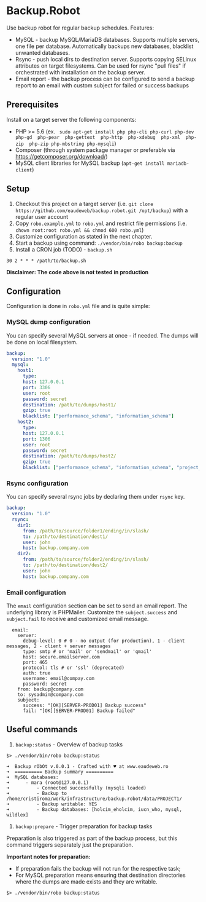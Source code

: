 # Backup.Robot

Use backup robot for regular backup schedules. Features:

- MySQL - backup MySQL/MariaDB databases. Supports multiple servers, one file per database. Automatically backups new databases, blacklist unwanted databases.
- Rsync - push local dirs to destination server. Supports copying SELinux attributes on target filesystems. Can be used for rsync "pull files" if orchestrated with installation on the backup server.
- Email report - the backup process can be configured to send a backup report to an email with custom subject for failed or success backups

## Prerequisites

Install on a target server the following components:

- PHP >= 5.6 (ex. ` sudo apt-get install php php-cli php-curl php-dev php-gd  php-pear  php-gettext  php-http  php-xdebug  php-xml  php-zip  php-zip php-mbstring php-mysqli`)
- Composer (through system package manager or preferable via https://getcomposer.org/download/)
- MySQL client libraries for MySQL backup (`apt-get install mariadb-client`)

## Setup

1. Checkout this project on a target server (i.e. `git clone https://github.com/eaudeweb/backup.robot.git /opt/backup`) with a regular user account
2. Copy `robo.example.yml` to `robo.yml` and restrict file permissions (i.e. `chown root:root robo.yml && chmod 600 robo.yml`)
3. Customize configuration as stated in the next chapter.
4. Start a backup using command: `./vendor/bin/robo backup:backup`
5. Install a CRON job (TODO) - `backup.sh`

```
30 2 * * * /path/to/backup.sh
```

**Disclaimer: The code above is not tested in production**

## Configuration

Configuration is done in `robo.yml` file and is quite simple:

### MySQL dump configuration

You can specify several MySQL servers at once - if needed. The dumps will be done on local filesystem.

```yml
backup:
  version: "1.0"
  mysql:
    host1:
      type:
      host: 127.0.0.1
      port: 3306
      user: root
      password: secret
      destination: /path/to/dumps/host1/
      gzip: true
      blacklist: ["performance_schema", "information_schema"]
    host2:
      type:
      host: 127.0.0.1
      port: 1306
      user: root
      password: secret
      destination: /path/to/dumps/host2/
      gzip: true
      blacklist: ["performance_schema", "information_schema", "project_test"]
```

### Rsync configuration

You can specify several rsync jobs by declaring them under `rsync` key.

```yml
backup:
  version: "1.0"
  rsync:
    dir1:
      from: /path/to/source/folder1/ending/in/slash/
      to: /path/to/destination/dest1/
      user: john
      host: backup.company.com
    dir2:
      from: /path/to/source/folder2/ending/in/slash/
      to: /path/to/destination/dest2/
      user: john
      host: backup.company.com
```

### Email configuration

The `email` configuration section can be set to send an email report. The underlying library is PHPMailer. Customize
the `subject.success` and `subject.fail` to receive and customized email message.

```
  email:
    server:
      debug-level: 0 # 0 - no output (for production), 1 - client messages, 2 - client + server messages
      type: smtp # or 'mail' or 'sendmail' or 'qmail'
      host: secure.emailserver.com
      port: 465
      protocol: tls # or 'ssl' (deprecated)
      auth: true
      username: email@compay.com
      password: secret
    from: backup@company.com
    to: sysadmin@company.com
    subject:
      success: "[OK][SERVER-PROD01] Backup success"
      fail: "[OK][SERVER-PROD01] Backup failed"
```

## Useful commands

1. `backup:status` - Overview of backup tasks


```
$> ./vendor/bin/robo backup:status

➜  Backup rObOt v.0.0.1 - Crafted with ♥ at www.eaudeweb.ro
➜  ========== Backup summary ==========
➜  MySQL databases:
➜      - mara (root@127.0.0.1)
➜          - Connected successfully (mysqli loaded)
➜          - Backup to /home/cristiroma/work/infrastructure/backup.robot/data/PROJECT1/
➜          - Backup writable: YES
➜          - Backup databases: [holcim_eholcim, iucn_who, mysql, wildlex]

```

1. `backup:prepare` - Trigger preparation for backup tasks

Preparation is also triggered as part of the backup process, but this command triggers separately just the preparation.

**Important notes for preparation:**
- If preparation fails the backup will not run for the respective task;
- For MySQL preparation means ensuring that destination directories where the dumps are made exists and they are writable.

```
$> ./vendor/bin/robo backup:status
```
